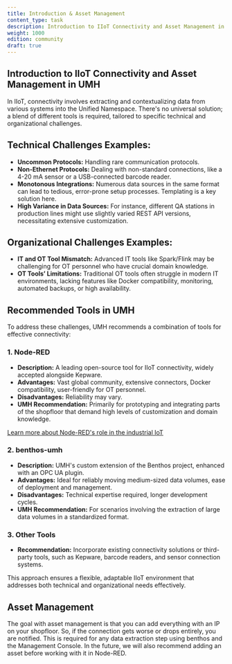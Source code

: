 ```yaml
---
title: Introduction & Asset Management
content_type: task
description: Introduction to IIoT Connectivity and Asset Management in UMH.
weight: 1000
edition: community
draft: true
---
```


## Introduction to IIoT Connectivity and Asset Management in UMH

In IIoT, connectivity involves extracting and contextualizing data from various systems into the Unified Namespace. There's no universal solution; a blend of different tools is required, tailored to specific technical and organizational challenges.

## Technical Challenges Examples:

- **Uncommon Protocols:** Handling rare communication protocols.
- **Non-Ethernet Protocols:** Dealing with non-standard connections, like a 4-20 mA sensor or a USB-connected barcode reader.
- **Monotonous Integrations:** Numerous data sources in the same format can lead to tedious, error-prone setup processes. Templating is a key solution here.
- **High Variance in Data Sources:** For instance, different QA stations in production lines might use slightly varied REST API versions, necessitating extensive customization.

## Organizational Challenges Examples:

- **IT and OT Tool Mismatch:** Advanced IT tools like Spark/Flink may be challenging for OT personnel who have crucial domain knowledge.
- **OT Tools’ Limitations:** Traditional OT tools often struggle in modern IT environments, lacking features like Docker compatibility, monitoring, automated backups, or high availability.

## Recommended Tools in UMH

To address these challenges, UMH recommends a combination of tools for effective connectivity:

### 1. Node-RED

- **Description:** A leading open-source tool for IIoT connectivity, widely accepted alongside Kepware.
- **Advantages:** Vast global community, extensive connectors, Docker compatibility, user-friendly for OT personnel.
- **Disadvantages:** Reliability may vary.
- **UMH Recommendation:** Primarily for prototyping and integrating parts of the shopfloor that demand high levels of customization and domain knowledge.

[Learn more about Node-RED's role in the industrial IoT](/docs/getstarted/noderedarticle/)

### 2. benthos-umh

- **Description:** UMH's custom extension of the Benthos project, enhanced with an OPC UA plugin.
- **Advantages:** Ideal for reliably moving medium-sized data volumes, ease of deployment and management.
- **Disadvantages:** Technical expertise required, longer development cycles.
- **UMH Recommendation:** For scenarios involving the extraction of large data volumes in a standardized format.

### 3. Other Tools

- **Recommendation:** Incorporate existing connectivity solutions or third-party tools, such as Kepware, barcode readers, and sensor connection systems.

This approach ensures a flexible, adaptable IIoT environment that addresses both technical and organizational needs effectively.

## Asset Management


The goal with asset management is that you can add everything with an IP on your shopfloor. So, if the connection gets worse or drops entirely, you are notified. This is required for any data extraction step using benthos and the Management Console. In the future, we will also recommend adding an asset before working with it in Node-RED.